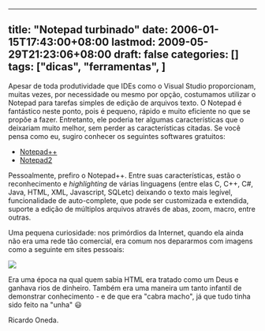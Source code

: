 
---
title: "Notepad turbinado"
date: 2006-01-15T17:43:00+08:00
lastmod: 2009-05-29T21:23:06+08:00
draft: false
categories: []
tags: ["dicas", "ferramentas", ]
---


Apesar de toda produtividade que IDEs como o Visual Studio proporcionam, muitas vezes, por necessidade ou mesmo por opção, costumamos utilizar o Notepad para tarefas simples de edição de arquivos texto. O Notepad é fantástico neste ponto, pois é pequeno, rápido e muito eficiente no que se propõe a fazer. Entretanto, ele poderia ter algumas características que o deixariam muito melhor, sem perder as características citadas. Se você pensa como eu, sugiro conhecer os seguintes softwares gratuitos:

*   [Notepad++](http://notepad-plus.sourceforge.net/) 
*   [Notepad2](http://www.flos-freeware.ch/notepad2.html)


Pessoalmente, prefiro o Notepad++. Entre suas características, estão o reconhecimento e *highlighting* de várias linguagens (entre elas C, C++, C#, Java, HTML, XML, Javascript, SQLetc) deixando o texto mais legível, funcionalidade de auto-complete, que pode ser customizada e extendida, suporte a edição de múltiplos arquivos através de abas, zoom, macro, entre outras.

Uma pequena curiosidade: nos primórdios da Internet, quando ela ainda não era uma rede tão comercial, era comum nos depararmos com imagens como a seguinte em sites pessoais:

![](https://www.geocities.com/gabbyscorner2002/np.gif)

Era uma época na qual quem sabia HTML era tratado como um Deus e ganhava rios de dinheiro. Também era uma maneira um tanto infantil de demonstrar conhecimento - e de que era "cabra macho", já que tudo tinha sido feito na "unha" :smiley:

Ricardo Oneda.

